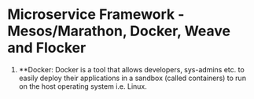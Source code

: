 # Microservice Framework - Mesos/Marathon, Docker, Weave and Flocker

1. **Docker: Docker is a tool that allows developers, sys-admins etc. to easily deploy their applications in a sandbox (called containers) to run on the host operating system i.e. Linux.

